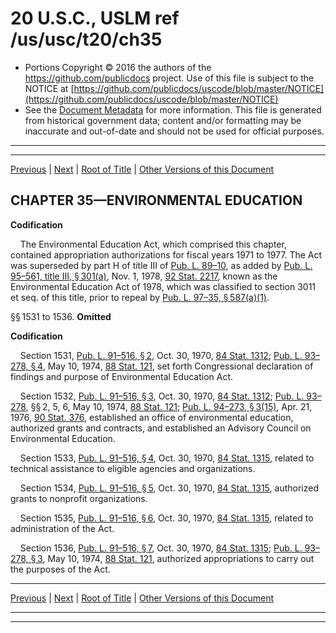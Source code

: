 ---
---

# 20 U.S.C., USLM ref /us/usc/t20/ch35

* Portions Copyright © 2016 the authors of the https://github.com/publicdocs project.
  Use of this file is subject to the NOTICE at [https://github.com/publicdocs/uscode/blob/master/NOTICE](https://github.com/publicdocs/uscode/blob/master/NOTICE)
* See the [Document Metadata](././../../../..//README.md) for more information.
  This file is generated from historical government data; content and/or formatting may be inaccurate and out-of-date and should not be used for official purposes.

----------
----------

[Previous](./../../../..//us/usc/t20/ch34/m__us_usc_t20_ch34.md) | [Next](./../../../..//us/usc/t20/ch36/m__us_usc_t20_ch36.md) | [Root of Title](./../../../../) | [Other Versions of this Document](https://publicdocs.github.io/go/links?ns=uslm&ref=%2Fus%2Fusc%2Ft20%2Fch35)

## CHAPTER 35—ENVIRONMENTAL EDUCATION

 __Codification__ 

    The Environmental Education Act, which comprised this chapter, contained appropriation authorizations for fiscal years 1971 to 1977. The Act was superseded by part H of title III of [Pub. L. 89–10][/us/pl/89/10], as added by [Pub. L. 95–561, title III, § 301(a)][/us/pl/95/561/s301/a], Nov. 1, 1978, [92 Stat. 2217][/us/stat/92/2217], known as the Environmental Education Act of 1978, which was classified to section 3011 et seq. of this title, prior to repeal by [Pub. L. 97–35, § 587(a)(1)][/us/pl/97/35/s587/a/1].

§§ 1531 to 1536. __Omitted__ 

 __Codification__ 

    Section 1531, [Pub. L. 91–516, § 2][/us/pl/91/516/s2], Oct. 30, 1970, [84 Stat. 1312][/us/stat/84/1312]; [Pub. L. 93–278, § 4][/us/pl/93/278/s4], May 10, 1974, [88 Stat. 121][/us/stat/88/121], set forth Congressional declaration of findings and purpose of Environmental Education Act.

    Section 1532, [Pub. L. 91–516, § 3][/us/pl/91/516/s3], Oct. 30, 1970, [84 Stat. 1312][/us/stat/84/1312]; [Pub. L. 93–278][/us/pl/93/278], §§ 2, 5, 6, May 10, 1974, [88 Stat. 121][/us/stat/88/121]; [Pub. L. 94–273, § 3(15)][/us/pl/94/273/s3/15], Apr. 21, 1976, [90 Stat. 376][/us/stat/90/376], established an office of environmental education, authorized grants and contracts, and established an Advisory Council on Environmental Education.

    Section 1533, [Pub. L. 91–516, § 4][/us/pl/91/516/s4], Oct. 30, 1970, [84 Stat. 1315][/us/stat/84/1315], related to technical assistance to eligible agencies and organizations.

    Section 1534, [Pub. L. 91–516, § 5][/us/pl/91/516/s5], Oct. 30, 1970, [84 Stat. 1315][/us/stat/84/1315], authorized grants to nonprofit organizations.

    Section 1535, [Pub. L. 91–516, § 6][/us/pl/91/516/s6], Oct. 30, 1970, [84 Stat. 1315][/us/stat/84/1315], related to administration of the Act.

    Section 1536, [Pub. L. 91–516, § 7][/us/pl/91/516/s7], Oct. 30, 1970, [84 Stat. 1315][/us/stat/84/1315]; [Pub. L. 93–278, § 3][/us/pl/93/278/s3], May 10, 1974, [88 Stat. 121][/us/stat/88/121], authorized appropriations to carry out the purposes of the Act.

----------

[Previous](./../../../..//us/usc/t20/ch34/m__us_usc_t20_ch34.md) | [Next](./../../../..//us/usc/t20/ch36/m__us_usc_t20_ch36.md) | [Root of Title](./../../../../) | [Other Versions of this Document](https://publicdocs.github.io/go/links?ns=uslm&ref=%2Fus%2Fusc%2Ft20%2Fch35)

----------
----------

[/us/pl/89/10]: https://publicdocs.github.io/go/links?ns=uslm&ref=%2Fus%2Fpl%2F89%2F10
[/us/pl/95/561/s301/a]: https://publicdocs.github.io/go/links?ns=uslm&ref=%2Fus%2Fpl%2F95%2F561%2Fs301%2Fa
[/us/stat/92/2217]: https://publicdocs.github.io/go/links?ns=uslm&ref=%2Fus%2Fstat%2F92%2F2217
[/us/pl/97/35/s587/a/1]: https://publicdocs.github.io/go/links?ns=uslm&ref=%2Fus%2Fpl%2F97%2F35%2Fs587%2Fa%2F1
[/us/pl/91/516/s2]: https://publicdocs.github.io/go/links?ns=uslm&ref=%2Fus%2Fpl%2F91%2F516%2Fs2
[/us/stat/84/1312]: https://publicdocs.github.io/go/links?ns=uslm&ref=%2Fus%2Fstat%2F84%2F1312
[/us/pl/93/278/s4]: https://publicdocs.github.io/go/links?ns=uslm&ref=%2Fus%2Fpl%2F93%2F278%2Fs4
[/us/stat/88/121]: https://publicdocs.github.io/go/links?ns=uslm&ref=%2Fus%2Fstat%2F88%2F121
[/us/pl/91/516/s3]: https://publicdocs.github.io/go/links?ns=uslm&ref=%2Fus%2Fpl%2F91%2F516%2Fs3
[/us/stat/84/1312]: https://publicdocs.github.io/go/links?ns=uslm&ref=%2Fus%2Fstat%2F84%2F1312
[/us/pl/93/278]: https://publicdocs.github.io/go/links?ns=uslm&ref=%2Fus%2Fpl%2F93%2F278
[/us/stat/88/121]: https://publicdocs.github.io/go/links?ns=uslm&ref=%2Fus%2Fstat%2F88%2F121
[/us/pl/94/273/s3/15]: https://publicdocs.github.io/go/links?ns=uslm&ref=%2Fus%2Fpl%2F94%2F273%2Fs3%2F15
[/us/stat/90/376]: https://publicdocs.github.io/go/links?ns=uslm&ref=%2Fus%2Fstat%2F90%2F376
[/us/pl/91/516/s4]: https://publicdocs.github.io/go/links?ns=uslm&ref=%2Fus%2Fpl%2F91%2F516%2Fs4
[/us/stat/84/1315]: https://publicdocs.github.io/go/links?ns=uslm&ref=%2Fus%2Fstat%2F84%2F1315
[/us/pl/91/516/s5]: https://publicdocs.github.io/go/links?ns=uslm&ref=%2Fus%2Fpl%2F91%2F516%2Fs5
[/us/stat/84/1315]: https://publicdocs.github.io/go/links?ns=uslm&ref=%2Fus%2Fstat%2F84%2F1315
[/us/pl/91/516/s6]: https://publicdocs.github.io/go/links?ns=uslm&ref=%2Fus%2Fpl%2F91%2F516%2Fs6
[/us/stat/84/1315]: https://publicdocs.github.io/go/links?ns=uslm&ref=%2Fus%2Fstat%2F84%2F1315
[/us/pl/91/516/s7]: https://publicdocs.github.io/go/links?ns=uslm&ref=%2Fus%2Fpl%2F91%2F516%2Fs7
[/us/stat/84/1315]: https://publicdocs.github.io/go/links?ns=uslm&ref=%2Fus%2Fstat%2F84%2F1315
[/us/pl/93/278/s3]: https://publicdocs.github.io/go/links?ns=uslm&ref=%2Fus%2Fpl%2F93%2F278%2Fs3
[/us/stat/88/121]: https://publicdocs.github.io/go/links?ns=uslm&ref=%2Fus%2Fstat%2F88%2F121


